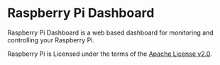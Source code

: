 # Raspberry Pi Dashboard
Raspberry Pi Dashboard is a web based dashboard for monitoring and controlling your Raspberry Pi.

Raspberry Pi is Licensed under the terms of the [Apache License v2.0](about/license.md).

